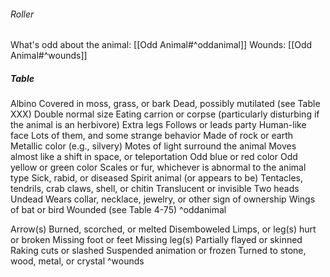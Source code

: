 ###### Roller
What's odd about the animal: [[Odd Animal#^oddanimal]]
Wounds: [[Odd Animal#^wounds]]
##### Table
Albino
Covered in moss, grass, or bark
Dead, possibly mutilated (see Table XXX)
Double normal size
Eating carrion or corpse (particularly disturbing if the animal is an herbivore)
Extra legs
Follows or leads party
Human-like face
Lots of them, and some strange behavior
Made of rock or earth
Metallic color (e.g., silvery)
Motes of light surround the animal
Moves almost like a shift in space, or teleportation
Odd blue or red color
Odd yellow or green color
Scales or fur, whichever is abnormal to the animal type
Sick, rabid, or diseased
Spirit animal (or appears to be)
Tentacles, tendrils, crab claws, shell, or chitin
Translucent or invisible
Two heads
Undead
Wears collar, necklace, jewelry, or other sign of ownership
Wings of bat or bird
Wounded (see Table 4-75)
^oddanimal



Arrow(s)
Burned, scorched, or melted
Disemboweled
Limps, or leg(s) hurt or broken
Missing foot or feet
Missing leg(s)
Partially flayed or skinned
Raking cuts or slashed
Suspended animation or frozen
Turned to stone, wood, metal, or crystal
^wounds


